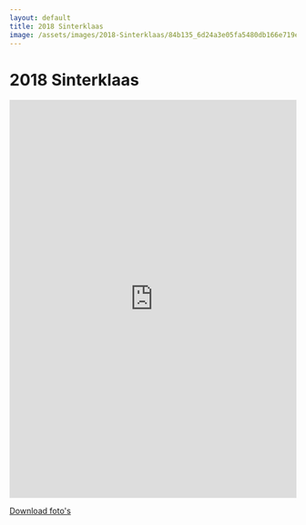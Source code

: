 ```yaml
---
layout: default
title: 2018 Sinterklaas
image: /assets/images/2018-Sinterklaas/84b135_6d24a3e05fa5480db166e719e66668dc~mv2.jpg
---
```


# 2018 Sinterklaas

<iframe src="https://albumizr.com/a/4Pex" scrolling="no" frameborder="0" allowfullscreen width="100%" height="700px"></iframe>

[Download foto's](/assets/images/2018-Sinterklaas/)
